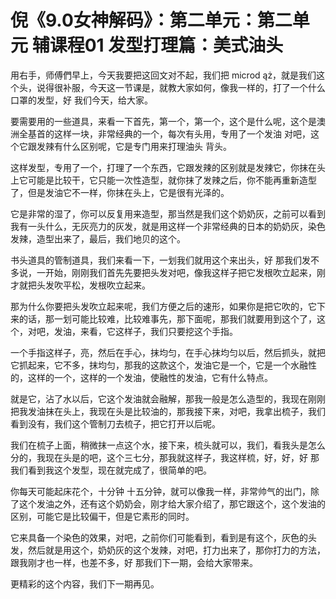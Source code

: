 # 倪《9.0女神解码》：第二单元：第二单元 辅课程01 发型打理篇：美式油头

用右手，师傅們早上，今天我要把这回文对不起，我们把 microd ąż，就是我们这个头，说得很补服，今天这一节课是，就教大家如何，像我一样的，打了一个什么口罩的发型，好 我们今天，给大家。

要需要用的一些道具，来看一下首先，第一个，第一个，这个是什么呢，这个是澳洲全基首的这样一块，非常经典的一个，每次有头用，专用了一个发油 对吧，这个它跟发辣有什么区别呢，它是专门用来打理油头 背头。

这样发型，专用了一个，打理了一个东西，它跟发辣的区别就是发辣它，你抹在头上它可能是比较干，它只能一次性造型，就你抹了发辣之后，你不能再重新造型了，但是发油它不一样，你抹在头上，它是很有光泽的。

它是非常的湿了，你可以反复用来造型，那当然是我们这个奶奶灰，之前可以看到我有一头什么，无灰亮力的灰发，就是用这样一个非常经典的日本的奶奶灰，染色发辣，造型出来了，最后，我们地贝的这个。

书头道具的管制道具，我们来看一下，一划我们就用这个来出头，好 那我们发不多说，一开始，刚刚我们首先先要把头发对吧，像我这样子把它发根吹立起来，刚才就把头发吹平松，发根吹立起来。

那为什么你要把头发吹立起来呢，我们方便之后的速形，如果你是把它吹的，它下来的话，那一划可能比较难，比较难事先，那下面呢，那我们就要用到这个了，这个，对吧，发油，来看，它这样子，我们只要挖这个手指。

一个手指这样子，亮，然后在手心，抹均匀，在手心抹均匀以后，然后抓头，就把它抓起来，它不多，抹均匀，那我的这款这个，发油它是一个，它是一个水融性的，这样的一个，这样的一个发油，使融性的发油，它有什么特点。

就是它，沾了水以后，它这个发油就会融解，那我一般是怎么造型的，我现在刚刚把我发油抹在头上，我现在头是比较油的，那我接下来，对吧，我拿出梳子，我们看到没有，我们这个管制刀去梳子，把它打开以后呢。

我们在梳子上面，稍微抹一点这个水，接下来，梳头就可以，我们，看我头是怎么分的，我现在头是的吧，这个三七分，那我就这样子，我这样梳，好，好，好 那我们看到我这个发型，现在就完成了，很简单的吧。

你每天可能起床花个，十分钟 十五分钟，就可以像我一样，非常帅气的出门，除了这个发油之外，还有这个奶奶会，刚才给大家介绍了，那它跟这个，这个发油的区别，可能它是比较偏干，但是它素形的同时。

它来具备一个染色的效果，对吧，之前你们可能看到，看到是有这个，灰色的头发，然后就是用这个，奶奶灰的这个发辣，对吧，打力出来了，那你打力的方法，跟我刚才也一样，也差不多，好 那我们下一期，会给大家带来。

更精彩的这个内容，我们下一期再见。